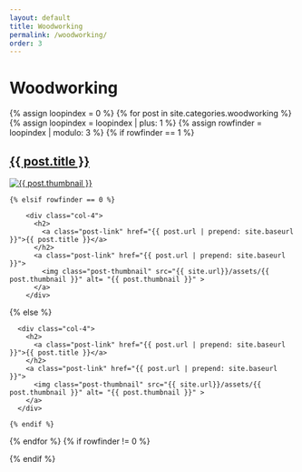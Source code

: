 ```yaml
---
layout: default
title: Woodworking
permalink: /woodworking/
order: 3
---
```


<div class="portfolio">

  <h1 class="page-heading">Woodworking</h1>

  <div class="post-gallery">
    {% assign loopindex = 0 %}
    {% for post in site.categories.woodworking %}
    {% assign loopindex = loopindex | plus: 1 %}
    {% assign rowfinder = loopindex | modulo: 3 %}
    {% if rowfinder == 1 %}
        <div class="col-4">
          <h2>
            <a class="post-link" href="{{ post.url | prepend: site.baseurl }}">{{ post.title }}</a>
          </h2>
          <a class="post-link" href="{{ post.url | prepend: site.baseurl }}">
            <img class="post-thumbnail" src="{{ site.url}}/assets/{{ post.thumbnail }}" alt= "{{ post.thumbnail }}" >
          </a>
        </div>

    {% elsif rowfinder == 0 %}

        <div class="col-4">
          <h2>
            <a class="post-link" href="{{ post.url | prepend: site.baseurl }}">{{ post.title }}</a>
          </h2>
          <a class="post-link" href="{{ post.url | prepend: site.baseurl }}">
            <img class="post-thumbnail" src="{{ site.url}}/assets/{{ post.thumbnail }}" alt= "{{ post.thumbnail }}" >
          </a>
        </div>


  {% else %}

      <div class="col-4">
        <h2>
          <a class="post-link" href="{{ post.url | prepend: site.baseurl }}">{{ post.title }}</a>
        </h2>
        <a class="post-link" href="{{ post.url | prepend: site.baseurl }}">
          <img class="post-thumbnail" src="{{ site.url}}/assets/{{ post.thumbnail }}" alt= "{{ post.thumbnail }}" >
        </a>
      </div>

    {% endif %}
{% endfor %}
{% if rowfinder != 0 %}
      </div>
{% endif %}
